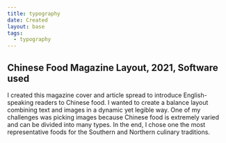 ```yaml
---
title: typography
date: Created
layout: base
tags:
  - typography
---
```

<section class="grid-t">
    <article class="card-t">
        <div class="card__content-t">
            <h2 class="card__text-t">Chinese Food Magazine Layout, 2021, Software used</h2>
          <p class="card__text-t">I created this magazine cover and article spread to introduce English-speaking readers to Chinese food. I wanted to create a balance layout combining text and images in a dynamic yet legible way. One of my challenges was picking images because Chinese food is extremely varied and can be divided into many types. In the end, I chose one the most representative foods for the Southern and Northern culinary traditions.</p>
        </div>
    </article>
    <article class="card-t">
        <div class="card__img-t"><img src="/images/images/6.png" alt=""></div>
    </article>
    <article class="card-t">
        <div class="card__img-t"><img src="/images/images/7.png" alt=""></div>
    </article>
</section>     